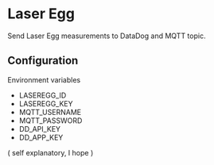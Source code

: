 # Laser Egg

Send Laser Egg measurements to DataDog and MQTT topic.

## Configuration

Environment variables

* LASEREGG_ID
* LASEREGG_KEY
* MQTT_USERNAME
* MQTT_PASSWORD
* DD_API_KEY
* DD_APP_KEY

( self explanatory, I hope )

